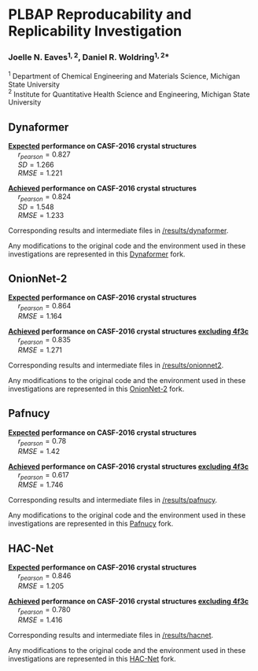 # PLBAP Reproducability and Replicability Investigation
### <b>Joelle N. Eaves</b>$^{1,2}$<b>, Daniel R. Woldring</b>$^{1,2*}$
$^{1}$ Department of Chemical Engineering and Materials Science, Michigan State University  
$^{2}$ Institute for Quantitative Health Science and Engineering, Michigan State University  

## Dynaformer
<b><u>Expected</u> performance on CASF-2016 crystal structures</b>  
&nbsp;&nbsp;&nbsp;&nbsp; $r_{pearson} = 0.827$  
&nbsp;&nbsp;&nbsp;&nbsp; $SD = 1.266$  
&nbsp;&nbsp;&nbsp;&nbsp; $RMSE = 1.221$  

<b><u>Achieved</u> performance on CASF-2016 crystal structures</b>  
&nbsp;&nbsp;&nbsp;&nbsp; $r_{pearson} = 0.824$  
&nbsp;&nbsp;&nbsp;&nbsp; $SD = 1.548$  
&nbsp;&nbsp;&nbsp;&nbsp; $RMSE = 1.233$  

Corresponding results and intermediate files in [/results/dynaformer](https://github.com/jeavesj/plip-plop/tree/main/results/dynaformer).  

Any modifications to the original code and the environment used in these investigations are represented in this [Dynaformer](https://github.com/jeavesj/Dynaformer) fork.   


## OnionNet-2
<b><u>Expected</u> performance on CASF-2016 crystal structures</b>  
&nbsp;&nbsp;&nbsp;&nbsp; $r_{pearson} = 0.864$  
&nbsp;&nbsp;&nbsp;&nbsp; $RMSE = 1.164$  

<b><u>Achieved</u> performance on CASF-2016 crystal structures <u>excluding 4f3c</u></b>  
&nbsp;&nbsp;&nbsp;&nbsp; $r_{pearson} = 0.835$  
&nbsp;&nbsp;&nbsp;&nbsp; $RMSE = 1.271$  

Corresponding results and intermediate files in [/results/onionnet2](https://github.com/jeavesj/plip-plop/tree/main/results/onionnet2).  

Any modifications to the original code and the environment used in these investigations are represented in this [OnionNet-2](https://github.com/jeavesj/OnionNet-2) fork.  


## Pafnucy
<b><u>Expected</u> performance on CASF-2016 crystal structures</b>  
&nbsp;&nbsp;&nbsp;&nbsp; $r_{pearson} = 0.78$  
&nbsp;&nbsp;&nbsp;&nbsp; $RMSE = 1.42$  

<b><u>Achieved</u> performance on CASF-2016 crystal structures <u>excluding 4f3c</u></b>  
&nbsp;&nbsp;&nbsp;&nbsp; $r_{pearson} = 0.617$  
&nbsp;&nbsp;&nbsp;&nbsp; $RMSE = 1.746$  

Corresponding results and intermediate files in [/results/pafnucy](https://github.com/jeavesj/plip-plop/tree/main/results/pafnucy).  

Any modifications to the original code and the environment used in these investigations are represented in this [Pafnucy](https://github.com/jeavesj/OnionNet-2) fork.  


## HAC-Net
<b><u>Expected</u> performance on CASF-2016 crystal structures</b>  
&nbsp;&nbsp;&nbsp;&nbsp; $r_{pearson} = 0.846$  
&nbsp;&nbsp;&nbsp;&nbsp; $RMSE = 1.205$  

<b><u>Achieved</u> performance on CASF-2016 crystal structures <u>excluding 4f3c</u></b>  
&nbsp;&nbsp;&nbsp;&nbsp; $r_{pearson} = 0.780$  
&nbsp;&nbsp;&nbsp;&nbsp; $RMSE = 1.416$  

Corresponding results and intermediate files in [/results/hacnet](https://github.com/jeavesj/plip-plop/tree/main/results/onionnet2).  

Any modifications to the original code and the environment used in these investigations are represented in this [HAC-Net](https://github.com/jeavesj/HAC-Net) fork.  